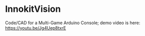 # InnokitVision
Code/CAD for a Multi-Game Arduino Console; demo video is here: https://youtu.be/Jg4Uep8txrE
